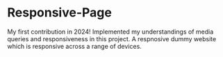 # Responsive-Page

My first contribution in 2024! 
Implemented my understandings of media queries and responsiveness in this project.
A respnosive dummy website which is responsive across a range of devices. 

